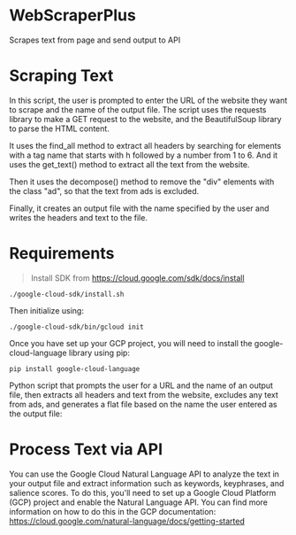 # WebScraperPlus
Scrapes text from page and send output to API

# Scraping Text

In this script, the user is prompted to enter the URL of the website they want to scrape and the name of the output file. The script uses the requests library to make a GET request to the website, and the BeautifulSoup library to parse the HTML content.

It uses the find_all method to extract all headers by searching for elements with a tag name that starts with h followed by a number from 1 to 6. And it uses the get_text() method to extract all the text from the website.

Then it uses the decompose() method to remove the "div" elements with the class "ad", so that the text from ads is excluded.

Finally, it creates an output file with the name specified by the user and writes the headers and text to the file.

# Requirements

> Install SDK from https://cloud.google.com/sdk/docs/install

```./google-cloud-sdk/install.sh```

Then initialize using:

```./google-cloud-sdk/bin/gcloud init```

Once you have set up your GCP project, you will need to install the google-cloud-language library using pip:

```pip install google-cloud-language```

Python script that prompts the user for a URL and the name of an output file, then extracts all headers and text from the website, excludes any text from ads, and generates a flat file based on the name the user entered as the output file:

# Process Text via API

You can use the Google Cloud Natural Language API to analyze the text in your output file and extract information such as keywords, keyphrases, and salience scores. To do this, you'll need to set up a Google Cloud Platform (GCP) project and enable the Natural Language API. You can find more information on how to do this in the GCP documentation: https://cloud.google.com/natural-language/docs/getting-started
